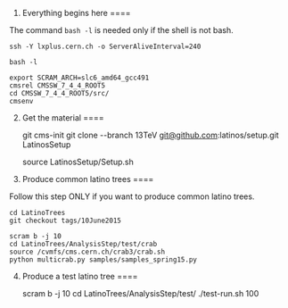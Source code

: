 1. Everything begins here
====

The command `bash -l` is needed only if the shell is not bash.

    ssh -Y lxplus.cern.ch -o ServerAliveInterval=240

    bash -l

    export SCRAM_ARCH=slc6_amd64_gcc491
    cmsrel CMSSW_7_4_4_ROOT5
    cd CMSSW_7_4_4_ROOT5/src/
    cmsenv


2. Get the material
====

    git cms-init
    git clone --branch 13TeV git@github.com:latinos/setup.git LatinosSetup

    source LatinosSetup/Setup.sh


3. Produce common latino trees
====

Follow this step ONLY if you want to produce common latino trees.

    cd LatinoTrees
    git checkout tags/10June2015

    scram b -j 10
    cd LatinoTrees/AnalysisStep/test/crab
    source /cvmfs/cms.cern.ch/crab3/crab.sh
    python multicrab.py samples/samples_spring15.py


4. Produce a test latino tree
====

    scram b -j 10
    cd LatinoTrees/AnalysisStep/test/
    ./test-run.sh 100

